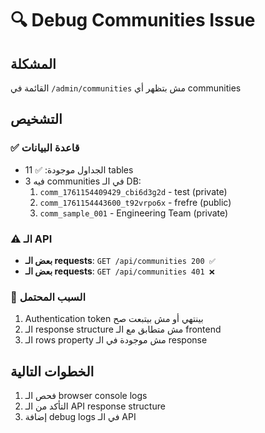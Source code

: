 # 🔍 Debug Communities Issue

## المشكلة
القائمة في `/admin/communities` مش بتظهر أي communities

## التشخيص

### ✅ قاعدة البيانات
- الجداول موجودة: ✅ 11 tables
- فيه 3 communities في الـ DB:
  1. `comm_1761154409429_cbi6d3g2d` - test (private)
  2. `comm_1761154443600_t92vrpo6x` - frefre (public)
  3. `comm_sample_001` - Engineering Team (private)

### ⚠️ الـ API
- **بعض الـ requests**: `GET /api/communities 200 ✅`
- **بعض الـ requests**: `GET /api/communities 401 ❌`

### 🎯 السبب المحتمل
1. Authentication token بينتهي أو مش بيتبعت صح
2. الـ response structure مش متطابق مع الـ frontend
3. الـ rows property مش موجودة في الـ response

## الخطوات التالية
1. فحص الـ browser console logs
2. التأكد من الـ API response structure
3. إضافة debug logs في الـ API
